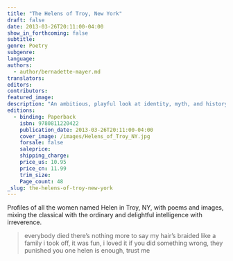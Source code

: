 ```yaml
---
title: "The Helens of Troy, New York"
draft: false
date: 2013-03-26T20:11:00-04:00
show_in_forthcoming: false
subtitle:
genre: Poetry
subgenre:
language:
authors:
  - author/bernadette-mayer.md
translators:
editors:
contributors:
featured_image:
description: "An ambitious, playful look at identity, myth, and history "
editions:
  - binding: Paperback
    isbn: 9780811220422
    publication_date: 2013-03-26T20:11:00-04:00
    cover_image: /images/Helens_of_Troy_NY.jpg
    forsale: false
    saleprice:
    shipping_charge:
    price_us: 10.95
    price_cn: 11.99
    trim_size:
    Page_count: 48
_slug: the-helens-of-troy-new-york
---
```


Profiles of all the women named Helen in Troy, NY, with poems and images, mixing the classical with the ordinary and delightful intelligence with irreverence.

> everybody died
> there’s nothing more to say
> my hair’s braided like a family
> i took off, it was fun, i loved it
> if you did something wrong, they punished you
> one helen is enough, trust me

